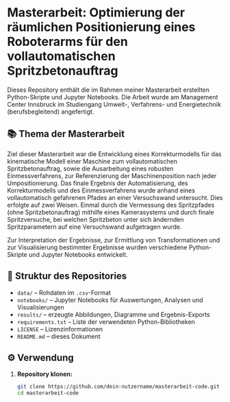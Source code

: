 # Masterarbeit: Optimierung der räumlichen Positionierung eines Roboterarms für den vollautomatischen Spritzbetonauftrag

Dieses Repository enthält die im Rahmen meiner Masterarbeit erstellten Python-Skripte und Jupyter Notebooks. Die Arbeit wurde am Management Center Innsbruck im Studiengang Umwelt-, Verfahrens- und Energietechnik (berufsbegleitend) angefertigt.

## 📚 Thema der Masterarbeit

Ziel dieser Masterarbeit war die Entwicklung eines Korrekturmodells für das kinematische Modell einer Maschine zum vollautomatischen Spritzbetonauftrag, sowie die Ausarbeitung eines robusten Einmessverfahrens, zur Referenzierung der Maschinenposition nach jeder Umpositionierung. Das finale Ergebnis der Automatisierung, des Korrekturmodells und des Einmessverfahrens wurde anhand eines vollautomatisch gefahrenen Pfades an einer Versuchswand untersucht. Dies erfolgte auf zwei Weisen. Einmal durch die Vermessung des Spritzpfades (ohne Spritzbetonauftrag) mithilfe eines Kamerasystems und durch finale Spritzversuche, bei welchen Spritzbeton unter sich ändernden Spritzparametern auf eine Versuchswand aufgetragen wurde. 

Zur Interpretation der Ergebnisse, zur Ermittlung von Transformationen und zur Visualisierung bestimmter Ergebnisse wurden verschiedene Python-Skripte und Jupyter Notebooks entwickelt.

## 📁 Struktur des Repositories

- `data/` – Rohdaten im `.csv`-Format
- `notebooks/` – Jupyter Notebooks für Auswertungen, Analysen und Visualisierungen  
- `results/` – erzeugte Abbildungen, Diagramme und Ergebnis-Exports  
- `requirements.txt` – Liste der verwendeten Python-Bibliotheken  
- `LICENSE` – Lizenzinformationen  
- `README.md` – dieses Dokument

## ⚙️ Verwendung

1. **Repository klonen:**
   ```bash
   git clone https://github.com/dein-nutzername/masterarbeit-code.git
   cd masterarbeit-code
